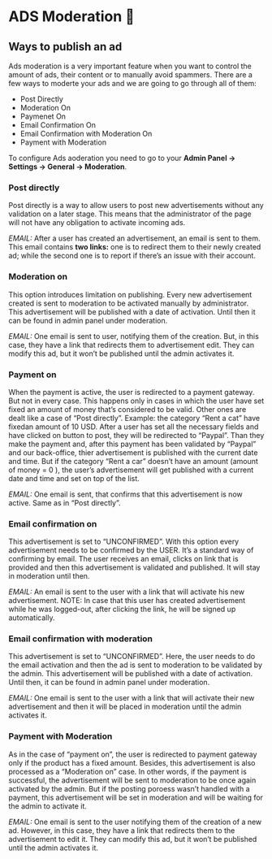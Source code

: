 # ADS Moderation 🔧

## Ways to publish an ad

Ads moderation is a very important feature when you want to control the amount of ads, their content or to manually avoid spammers. 
There are a few ways to moderte your ads and we are going to go through all of them:

 - Post Directly
 - Moderation On
 - Paymenet On
 - Email Confirmation On
 - Email Confirmation with Moderation On
 - Payment with Moderation

 
To configure Ads aoderation you need to go to your **Admin Panel -> Settings -> General -> Moderation**.

### Post directly

Post directly is a way to allow users to post new advertisements without any validation on a later stage. This means that the administrator of the page will not have any obligation to activate incoming ads.

_EMAIL:_ After a user has created an advertisement, an email is sent to them. This email contains **two links:** one is to redirect them to their newly created ad; while the second one is to report if there’s an issue with their account.

### Moderation on

This option introduces limitation on publishing. Every new advertisement created is sent to moderation to be activated manually by administrator. This advertisement will be published with a date of activation. Until then it can be found in admin panel under moderation.

_EMAIL:_ One email is sent to user, notifying them of the creation. But, in this case, they have a link that redirects them to advertisement edit. They can modify this ad, but it won’t be published until the admin activates it.

### Payment on

When the payment is active, the user is redirected to a payment gateway. But not in every case. This happens only in cases in which the user have set fixed an amount of money that’s considered to be valid. Other ones are dealt like a case of “Post directly”. 
Example: the category “Rent a cat” have fixedan amount of 10 USD. After a user has set all the necessary fields and have clicked on button to post, they will be redirected to “Paypal”. Than they make the payment and, after this payment has been validated by “Paypal” and our back-office, thier advertisement is published with the current date and time. But if the category “Rent a car” doesn’t have an amount (amount of money = 0 ), the user’s advertisement will get published with a current date and time and set on top of the list.

_EMAIL:_ One email is sent, that confirms that this advertisement is now active. Same as in “Post directly”.

### Email confirmation on

This advertisement is set to “UNCONFIRMED”. With this option every advertisement needs to be confirmed by the USER. It’s a standard way of confirming by email. The user receives an email, clicks on link that is provided and then this advertisement is validated and published. It will stay in moderation until then.

_EMAIL:_ An email is sent to the user with a link that will activate his new advertisement. NOTE: In case that this user has created advertisement while he was logged-out, after clicking the link, he will be signed up automatically.

### Email confirmation with moderation

This advertisement is set to “UNCONFIRMED”. Here, the user needs to do the email activation and then the ad is sent to moderation to be validated by the admin. This advertisement will be published with a date of activation. Until then, it can be found in admin panel under moderation.

_EMAIL:_ One email is sent to the user with a link that will activate their new advertisement and then it will be placed in moderation until the admin activates it.

### Payment with Moderation

As in the case of “payment on”, the user is redirected to payment gateway only if the product has a fixed amount. Besides, this advertisement is also processed as a “Moderation on” case. In other words, if the payment is successful, the advertisement will be sent to moderation to be once again activated by the admin. But if the posting poroess wasn’t handled with a payment, this advertisement will be set in moderation and will be waiting for the admin to activate it.

_EMAIL:_ One email is sent to the user notifying them of the creation of a new ad. However, in this case, they have a link that redirects them to the advertisement to edit it. They can modify this ad, but it won’t be published until the admin activates it.
